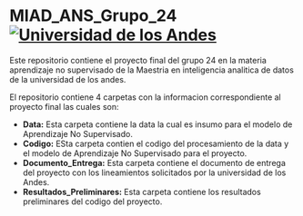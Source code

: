 # MIAD_ANS_Grupo_24 [![Universidad de los Andes][andes-img]][UAndes]
Este repositorio contiene el proyecto final del grupo 24 en la materia aprendizaje no supervisado de la Maestria en inteligencia analitica de datos de la universidad de los andes.

El repositorio contiene 4 carpetas con la informacion correspondiente al proyecto final las cuales son:

* **Data:** Esta carpeta contiene la data la cual es insumo para el modelo de Aprendizaje No Supervisado.
* **Codigo:** ESta carpeta contien el codigo del procesamiento de la data y el modelo de Aprendizaje No Supervisado para el proyecto.
* **Documento_Entrega:** Esta carpeta contiene el documento de entrega del proyecto con los lineamientos solicitados por la universidad de los Andes.
* **Resultados_Preliminares:** Esta carpeta contiene los resultados preliminares del codigo del proyecto.

[andes-img]: https://upload.wikimedia.org/wikipedia/commons/c/c9/Universidad_de_los_Andes_%28logo%29.png
[UAndes]: https://uniandes.edu.co/
